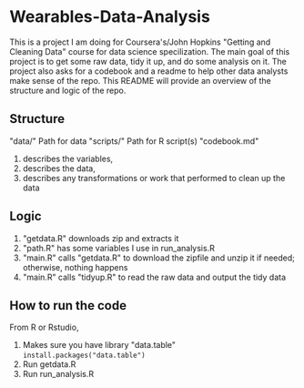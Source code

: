 # Wearables-Data-Analysis
This is a project I am doing for Coursera's/John Hopkins "Getting and Cleaning Data" course for data science specilization.
The main goal of this project is to get some raw data, tidy it up, and do some analysis on it. The project also asks for a codebook and a readme to help other data analysts make sense of the repo.
This README will provide an overview of the structure and logic of the repo.

## Structure

"data/"
Path for data
"scripts/"
Path for R script(s)
"codebook.md"

1. describes the variables,
2. describes the data,
3. describes any transformations or work that performed to clean up the data 


## Logic

1. "getdata.R" downloads zip and extracts it
2. "path.R" has some variables I use in run_analysis.R
3. "main.R" calls "getdata.R" to download the zipfile and unzip it if needed; otherwise, nothing happens
4. "main.R" calls "tidyup.R" to read the raw data and output the tidy data

## How to run the code
From R or Rstudio,
1. Makes sure you have library "data.table"
`install.packages("data.table")`
2. Run getdata.R
3. Run run_analysis.R
